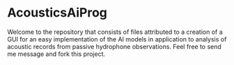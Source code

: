 # AcousticsAiProg
Welcome to the repository that consists of files attributed to a creation of a GUI for an easy implementation of the AI models in application to analysis of acoustic records from passive hydrophone observations. Feel free to send me message and fork this project. 
